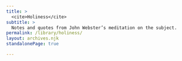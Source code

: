 ```yaml
---
title: >
  <cite>Holiness</cite>
subtitle: >
  Notes and quotes from John Webster’s meditation on the subject.
permalink: /library/holiness/
layout: archives.njk
standalonePage: true

---
```

